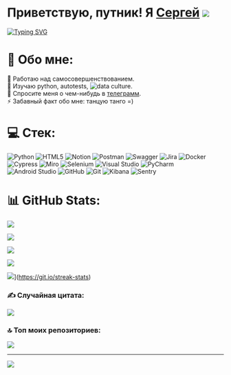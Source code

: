 # Приветствую, путник! Я [Сергей](https://fr4t0s.github.io/Site-card/) ![](https://github.com/blackcater/blackcater/raw/main/images/Hi.gif) 
[![Typing SVG](https://readme-typing-svg.herokuapp.com?font=Fira+Code&pause=1000&width=435&lines=QA+Engineer;%D0%91%D1%83%D0%B4%D1%83%D1%89%D0%B8%D0%B9+Data+Scientist)](https://git.io/typing-svg)

# 💫 Обо мне:
🔭 Работаю над самосовершенствованием.<br>🌱 Изучаю python, autotests, ![data culture](https://www.hse.ru/dataculture/).<br>💬 Спросите меня о чем-нибудь в [телеграмм](https://t.me/Fratos_13).<br>⚡ Забавный факт обо мне: танцую танго =)


# 💻 Стек:
![Python](https://img.shields.io/badge/python-3670A0?style=for-the-badge&logo=python&logoColor=ffdd54) ![HTML5](https://img.shields.io/badge/html5-%23E34F26.svg?style=for-the-badge&logo=html5&logoColor=white) ![Notion](https://img.shields.io/badge/Notion-%23000000.svg?style=for-the-badge&logo=notion&logoColor=white) ![Postman](https://img.shields.io/badge/Postman-FF6C37?style=for-the-badge&logo=postman&logoColor=white) ![Swagger](https://img.shields.io/badge/-Swagger-%23Clojure?style=for-the-badge&logo=swagger&logoColor=white) ![Jira](https://img.shields.io/badge/jira-%230A0FFF.svg?style=for-the-badge&logo=jira&logoColor=white) ![Docker](https://img.shields.io/badge/docker-%230db7ed.svg?style=for-the-badge&logo=docker&logoColor=white) ![Cypress](https://img.shields.io/badge/cypress-%230db7ed.svg?style=for-the-badge&logo=cypress&logoColor=white) ![Miro](https://img.shields.io/badge/miro-%230db7ed.svg?style=for-the-badge&logo=miro&logoColor=white) ![Selenium](https://img.shields.io/badge/selenium-%230db7ed.svg?style=for-the-badge&logo=selenium&logoColor=white) ![Visual Studio](https://img.shields.io/badge/visualstudio-%230db7ed.svg?style=for-the-badge&logo=visualstudio&logoColor=white) ![PyCharm](https://img.shields.io/badge/pycharm-%230db7ed.svg?style=for-the-badge&logo=pycharm&logoColor=white) ![Android Studio](https://img.shields.io/badge/androidstudio-%230db7ed.svg?style=for-the-badge&logo=androidstudio&logoColor=white) ![GitHub](https://img.shields.io/badge/github-%230db7ed.svg?style=for-the-badge&logo=github&logoColor=white) ![Git](https://img.shields.io/badge/git-%230db7ed.svg?style=for-the-badge&logo=git&logoColor=white) ![Kibana](https://img.shields.io/badge/kibana-%230db7ed.svg?style=for-the-badge&logo=kibana&logoColor=white) ![Sentry](https://img.shields.io/badge/sentry-%230db7ed.svg?style=for-the-badge&logo=sentry&logoColor=white)

# 📊 GitHub Stats:

![](https://github-profile-summary-cards.vercel.app/api/cards/most-commit-language?username=Fr4t0s&theme=solarized_dark)


![](https://github-profile-summary-cards.vercel.app/api/cards/repos-per-language?username=Fr4t0s&theme=solarized_dark)


![](https://github-profile-summary-cards.vercel.app/api/cards/stats?username=Fr4t0s&theme=solarized_dark)


![](https://github-profile-summary-cards.vercel.app/api/cards/productive-time?username=Fr4t0s&theme=solarized_dark)


![](https://github-readme-streak-stats.herokuapp.com/?fr4t0s=DenverCoder1)](https://git.io/streak-stats)

### ✍️ Случайная цитата:
![](https://quotes-github-readme.vercel.app/api?type=horizontal&theme=dark)

### 🔝 Топ моих репозиториев:
![](https://github-contributor-stats.vercel.app/api?username=Fr4t0s&limit=5&theme=dark&combine_all_yearly_contributions=true)

---
[![](https://visitcount.itsvg.in/api?id=Fr4t0s&icon=0&color=0)](https://visitcount.itsvg.in)
